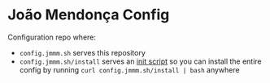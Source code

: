 # João Mendonça Config

Configuration repo where:

- `config.jmmm.sh` serves this repository
- `config.jmmm.sh/install` serves an [init script](./init.sh) so you can install the entire config by running `curl config.jmmm.sh/install | bash` anywhere
